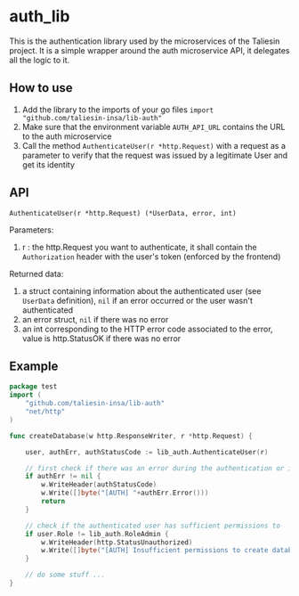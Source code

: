 # auth_lib

This is the authentication library used by the microservices of the Taliesin project.
It is a simple wrapper around the auth microservice API, it delegates all the logic to it.

## How to use

1. Add the library to the imports of your go files `import "github.com/taliesin-insa/lib-auth"`
2. Make sure that the environment variable `AUTH_API_URL` contains the URL to the auth microservice
3. Call the method  `AuthenticateUser(r *http.Request)` with a request as a parameter to verify that the request was issued by a legitimate User and get its identity

## API

`AuthenticateUser(r *http.Request) (*UserData, error, int)`

Parameters:

1. r : the http.Request you want to authenticate, it shall contain the `Authorization` header with the user's token (enforced by the frontend)

Returned data:

1. a struct containing information about the authenticated user (see `UserData` definition), `nil` if an error occurred or the user wasn't authenticated
2. an error struct, `nil` if there was no error
3. an int corresponding to the HTTP error code associated to the error, value is http.StatusOK if there was no error 

## Example

```go
package test
import (
	"github.com/taliesin-insa/lib-auth"
	"net/http"
)

func createDatabase(w http.ResponseWriter, r *http.Request) {

	user, authErr, authStatusCode := lib_auth.AuthenticateUser(r)

    // first check if there was an error during the authentication or if the user wasn't authenticated
	if authErr != nil {
		w.WriteHeader(authStatusCode)
		w.Write([]byte("[AUTH] "+authErr.Error()))
		return
	}

    // check if the authenticated user has sufficient permissions to 
	if user.Role != lib_auth.RoleAdmin {
		w.WriteHeader(http.StatusUnauthorized)
		w.Write([]byte("[AUTH] Insufficient permissions to create database"))
	}

    // do some stuff ...
}
```
